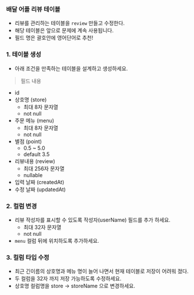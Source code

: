 ### 배달 어플 리뷰 테이블 

* 리뷰를 관리하는 테이블을 `review` 만들고 수정한다. 
* 해당 테이블은 앞으로 문제에 계속 사용됩니다. 
* 필드 명은 괄호안에 영어단어로 추천!

### 1. 테이블 생성 

* 아래 조건을 만족하는 테이블을 설계하고 생성하세요. 

> 필드 내용

* id
* 상호명 (store)
    * 최대 8자 문자열 
    * not null
* 주문 메뉴 (menu)
    * 최대 8자 문자열
    * not null
* 별점 (point)
    * 0.5 ~ 5.0 
    * default 3.5
* 리뷰내용 (review)
    * 최대 256자 문자열 
    * nullable
* 입력 날짜 (createdAt)
* 수정 날짜 (updatedAt)

### 2. 컬럼 변경 

* 리뷰 작성자를 표시할 수 있도록 작성자(userName) 필드를 추가 하세요. 
    * 최대 32자 문자열 
    * not null
* `menu` 컬럼 뒤에 위치하도록 추가하세요.  

### 3. 컬럼 타입 수정 

* 최근 긴이름의 상호명과 메뉴 명이 늘어 나면서 현재 테이블로 저장이 어려워 졌다. 
* 두 컬럼을 32자 까지 저장 가능하도록 수정하세요. 
* 상호명 컬럼명을 store -> storeName 으로 변경하세요.

